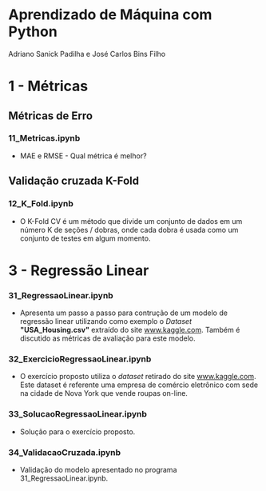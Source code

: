 # Aprendizado de Máquina com Python
Adriano Sanick Padilha e José Carlos Bins Filho

# 1 - Métricas
## Métricas de Erro
### 11_Metricas.ipynb
- MAE e RMSE - Qual métrica é melhor?

## Validação cruzada K-Fold
### 12_K_Fold.ipynb
- O K-Fold CV é um método  que divide um conjunto de dados em um número K de seções / dobras, onde cada dobra é usada como um conjunto de testes em algum momento. 


# 3 - Regressão Linear
### 31_RegressaoLinear.ipynb
- Apresenta um passo a passo para contrução de um modelo de regressão linear utilizando como exemplo o *Dataset* **"USA_Housing.csv"** extraído do site www.kaggle.com. Também é discutido as métricas de avaliação para este modelo.

### 32_ExercicioRegressaoLinear.ipynb
- O exercício proposto utiliza o *dataset* retirado do site www.kaggle.com. Este dataset é referente uma empresa de comércio eletrônico com sede na cidade de Nova York que vende roupas on-line.

### 33_SolucaoRegressaoLinear.ipynb
- Solução para o exercício proposto.

### 34_ValidacaoCruzada.ipynb
- Validação do modelo apresentado no programa 31_RegressaoLinear.ipynb.
